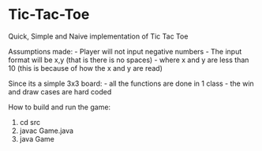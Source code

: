 # Tic-Tac-Toe

Quick, Simple and Naive implementation of Tic Tac Toe

 Assumptions made:
 		- Player will not input negative numbers
		- The input format will be x,y (that is there is no spaces)
			- where x and y are less than 10 (this is because of how the x and y are read)

 Since its a simple 3x3 board:
		- all the functions are done in 1 class
		- the win and draw cases are hard coded

How to build and run the game:  
  1) cd src
  2) javac Game.java
  3) java Game
